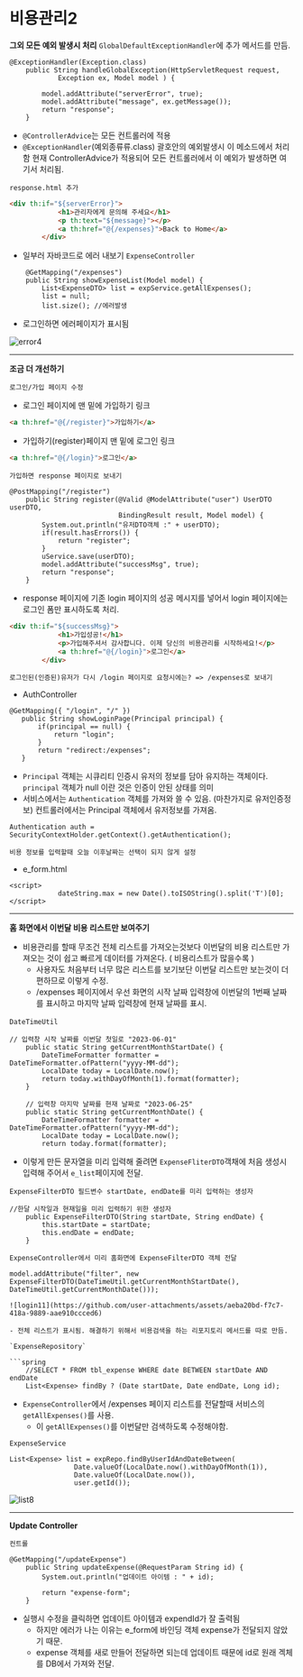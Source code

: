 # 비용관리2

**그외 모든 예외 발생시 처리**
`GlobalDefaultExceptionHandler`에 추가 메서드를 만듬.

```spring
@ExceptionHandler(Exception.class)
	public String handleGlobalException(HttpServletRequest request,
			Exception ex, Model model ) {
		
		model.addAttribute("serverError", true);
		model.addAttribute("message", ex.getMessage());
		return "response";
	}
```

- `@ControllerAdvice`는 모든 컨트롤러에 적용
- `@ExceptionHandler`(예외종류류.class) 괄호안의 예외발생시 이 메소드에서 처리함 현재 ControllerAdvice가 적용되어 모든 컨트롤러에서 이 예외가 발생하면 여기서 처리됨.

`response.html 추가`

```html
<div th:if="${serverError}">
			<h1>관리자에게 문의해 주세요</h1>
			<p th:text="${message}"></p>
			<a th:href="@{/expenses}">Back to Home</a>
		</div>
```

- 일부러 자바코드로 에러 내보기
`ExpenseController`

```spring
	@GetMapping("/expenses")
	public String showExpenseList(Model model) {
		List<ExpenseDTO> list = expService.getAllExpenses();
		list = null;
		list.size(); //에러발생
```

- 로그인하면 에러페이지가 표시됨

![error4](https://github.com/user-attachments/assets/3a3dd08a-d673-4758-800a-ed7ae7caee93)

<hr>

**조금 더 개선하기**

`로그인/가입 페이지 수정`

- 로그인 페이지에 맨 밑에 가입하기 링크

```html
<a th:href="@{/register}">가입하기</a>
```

- 가입하기(register)페이지 맨 밑에 로그인 링크

```html
<a th:href="@{/login}">로그인</a>
```

`가입하면 response 페이지로 보내기`

```spring
@PostMapping("/register")
    public String register(@Valid @ModelAttribute("user") UserDTO userDTO,
    					   BindingResult result, Model model) {
        System.out.println("유저DTO객체 :" + userDTO);
        if(result.hasErrors()) {
        	return "register";
        }
        uService.save(userDTO);
        model.addAttribute("successMsg", true);
        return "response";
    }
```

- response 페이지에 기존 login 페이지의 성공 메시지를 넣어서 login 페이지에는 로그인 폼만 표시하도록 처리.

```html
<div th:if="${successMsg}">
			<h1>가입성공!</h1>
			<p>가입해주셔서 감사합니다. 이제 당신의 비용관리를 시작하세요!</p>
			<a th:href="@{/login}">로그인</a>
		</div>
```

`로그인된(인증된)유저가 다시 /login 페이지로 요청시에는? => /expenses로 보내기`

- AuthController

 ```spring
@GetMapping({ "/login", "/" })
	public String showLoginPage(Principal principal) {
		if(principal == null) {
			return "login";
		}
		return "redirect:/expenses";
	}
```

- `Principal` 객체는 시큐리티 인증시 유저의 정보를 담아 유지하는 객체이다. `principal` 객체가 null 이란 것은 인증이 안된 상태를 의미
- 서비스에서는 `Authentication` 객체를 가져와 쓸 수 있음. (마찬가지로 유저인증정보) 컨트롤러에서는 Principal 객체에서 유저정보를 가져옴.

```spring
Authentication auth = SecurityContextHolder.getContext().getAuthentication();
```

`비용 정보를 입력할때 오늘 이후날짜는 선택이 되지 않게 설정`

- e_form.html

```script
<script>
			dateString.max = new Date().toISOString().split('T')[0];
</script>
```

<hr>

**홈 화면에서 이번달 비용 리스트만 보여주기**

- 비용관리를 할때 무조건 전체 리스트를 가져오는것보다 이번달의 비용 리스트만 가져오는 것이  쉽고 빠르게 데이터를 가져온다. ( 비용리스트가 많을수록 )
  - 사용자도 처음부터 너무 많은 리스트를 보기보단 이번달 리스트만 보는것이 더 편하므로 이렇게 수정.
  - /expenses 페이지에서 우선 화면의 시작 날짜 입력창에 이번달의 1번째 날짜를 표시하고 마지막 날짜 입력창에 현재 날짜를 표시.

​`DateTimeUtil`

```spring
// 입력창 시작 날짜를 이번달 첫일로 "2023-06-01"
	public static String getCurrentMonthStartDate() {
		DateTimeFormatter formatter = DateTimeFormatter.ofPattern("yyyy-MM-dd");
		LocalDate today = LocalDate.now();
		return today.withDayOfMonth(1).format(formatter);
	}
	
	// 입력창 마지막 날짜를 현재 날짜로 "2023-06-25"
	public static String getCurrentMonthDate() {
		DateTimeFormatter formatter = DateTimeFormatter.ofPattern("yyyy-MM-dd");
		LocalDate today = LocalDate.now();
		return today.format(formatter);
```

- 이렇게 만든 문자열을 미리 입력해 줄려면 `ExpenseFliterDTO`객채에 처음 생성시 입력해 주어서 `e_list`페이지에 전달.

`ExpenseFilterDTO 필드변수 startDate, endDate를 미리 입력하는 생성자`

```spring
//한달 시작일과 현재일을 미리 입력하기 위한 생성자
	public ExpenseFilterDTO(String startDate, String endDate) {
		this.startDate = startDate;
		this.endDate = endDate;
	}
```

`ExpenseController에서 미리 홈화면에 ExpenseFilterDTO 객체 전달`

```spring
model.addAttribute("filter", new ExpenseFilterDTO(DateTimeUtil.getCurrentMonthStartDate(), DateTimeUtil.getCurrentMonthDate()));

![login11](https://github.com/user-attachments/assets/aeba20bd-f7c7-418a-9889-aae910ccced6)

- 전체 리스트가 표시됨. 해결하기 위해서 비용검색을 하는 리포지토리 메서드를 따로 만듬.

`ExpenseRepository`

```spring
	//SELECT * FROM tbl_expense WHERE date BETWEEN startDate AND endDate
	List<Expense> findBy ? (Date startDate, Date endDate, Long id);
```

- `ExpenseController`에서 /expenses 페이지 리스트를 전달할때 서비스의 `getAllExpenses()`를 사용.
  - 이 `getAllExpenses()`를 이번달만 검색하도록 수정해야함.

`ExpenseService`

```spring
List<Expense> list = expRepo.findByUserIdAndDateBetween(
				Date.valueOf(LocalDate.now().withDayOfMonth(1)), 
				Date.valueOf(LocalDate.now()),
				user.getId());
```

​![list8](https://github.com/user-attachments/assets/b4d17a67-1c0d-4409-b0c5-6009e806fba1)

<hr>

**Update Controller**

`컨트롤`

```spring
@GetMapping("/updateExpense")
	public String updateExpense(@RequestParam String id) {
		System.out.println("업데이트 아이템 : " + id);
		
		return "expense-form";
	}
```

- 실행시 수정을 클릭하면 업데이트 아이템과 expendId가 잘 출력됨
  - 하지만 에러가 나는 이유는 e_form에 바인딩 객체 expense가 전달되지 않았기 때문.
  - expense 객체를 새로 만들어 전달하면 되는데 업데이트 때문에 id로 원래 겍체를 DB에서 가져와 전달.
